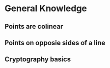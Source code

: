 # General Knowledge



## Points are colinear
## Points on opposie sides of a line

## Cryptography basics



